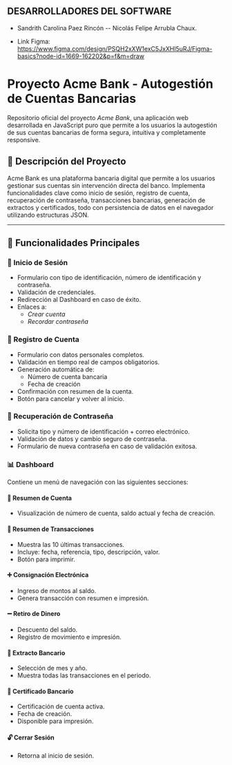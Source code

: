## DESARROLLADORES DEL SOFTWARE

- Sandrith Carolina Paez Rincón -- Nicolás Felipe Arrubla Chaux.

- Link Figma: https://www.figma.com/design/PSQH2xXW1exC5JxXHl5uRJ/Figma-basics?node-id=1669-162202&p=f&m=draw

# Proyecto Acme Bank - Autogestión de Cuentas Bancarias

Repositorio oficial del proyecto *Acme Bank*, una aplicación web desarrollada en JavaScript puro que permite a los usuarios la autogestión de sus cuentas bancarias de forma segura, intuitiva y completamente responsive.

## 📌 Descripción del Proyecto

Acme Bank es una plataforma bancaria digital que permite a los usuarios gestionar sus cuentas sin intervención directa del banco. Implementa funcionalidades clave como inicio de sesión, registro de cuenta, recuperación de contraseña, transacciones bancarias, generación de extractos y certificados, todo con persistencia de datos en el navegador utilizando estructuras JSON.

---

## 🧩 Funcionalidades Principales

### 🔐 Inicio de Sesión
- Formulario con tipo de identificación, número de identificación y contraseña.
- Validación de credenciales.
- Redirección al Dashboard en caso de éxito.
- Enlaces a:
  - *Crear cuenta*
  - *Recordar contraseña*


### 📝 Registro de Cuenta
- Formulario con datos personales completos.
- Validación en tiempo real de campos obligatorios.
- Generación automática de:
  - Número de cuenta bancaria
  - Fecha de creación
- Confirmación con resumen de la cuenta.
- Botón para cancelar y volver al inicio.

### 🔄 Recuperación de Contraseña
- Solicita tipo y número de identificación + correo electrónico.
- Validación de datos y cambio seguro de contraseña.
- Formulario de nueva contraseña en caso de validación exitosa.

### 📊 Dashboard
Contiene un menú de navegación con las siguientes secciones:

#### 🧾 Resumen de Cuenta
- Visualización de número de cuenta, saldo actual y fecha de creación.

#### 💸 Resumen de Transacciones
- Muestra las 10 últimas transacciones.
- Incluye: fecha, referencia, tipo, descripción, valor.
- Botón para imprimir.

#### ➕ Consignación Electrónica
- Ingreso de montos al saldo.
- Genera transacción con resumen e impresión.

#### ➖ Retiro de Dinero
- Descuento del saldo.
- Registro de movimiento e impresión.

#### 📅 Extracto Bancario
- Selección de mes y año.
- Muestra todas las transacciones en el periodo.

#### 📄 Certificado Bancario
- Certificación de cuenta activa.
- Fecha de creación.
- Disponible para impresión.

#### 🔓 Cerrar Sesión
- Retorna al inicio de sesión.
